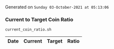 Generated on `Sunday 03-October-2021 at 05:13:06`

### Current to Target Coin Ratio
`current_coin_ratio.sh`

Date|Current|Target|Ratio
---|---|---|---
